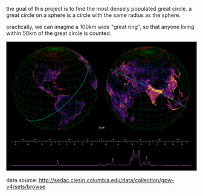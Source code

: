 



the goal of this project is to find the most densely populated great
circle. a great circle on a sphere is a circle with the same radius as
the sphere.

practically, we can imagine a 100km wide "great ring", so that anyone
living within 50km of the great circle is counted.

![](best.png)

data source: http://sedac.ciesin.columbia.edu/data/collection/gpw-v4/sets/browse


